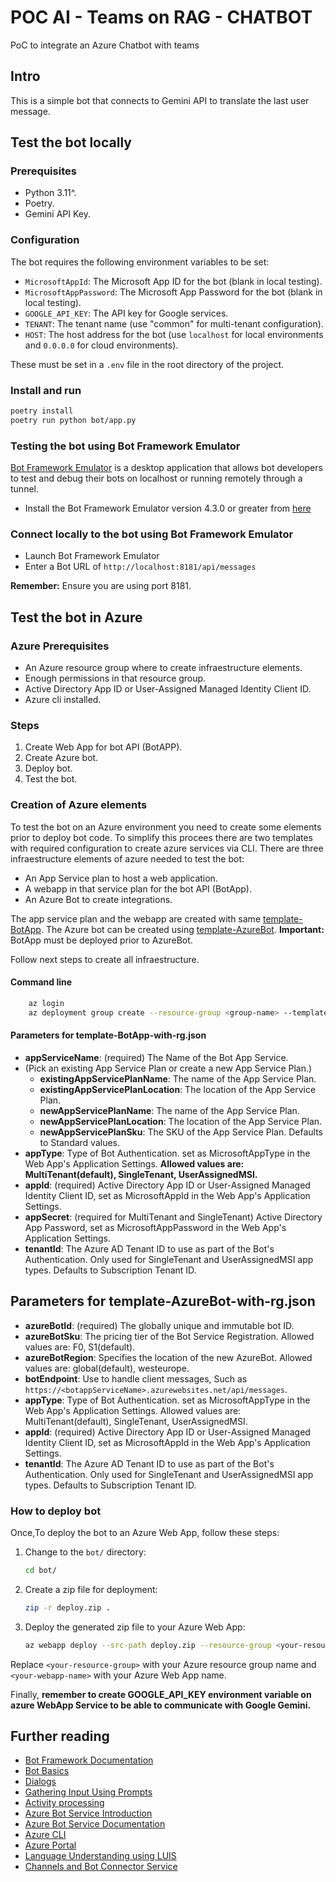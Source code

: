 # POC AI - Teams on RAG - CHATBOT

PoC to integrate an Azure Chatbot with teams

## Intro

This is a simple bot that connects to Gemini API to translate the last user message.

## Test the bot locally

### Prerequisites

* Python 3.11^.
* Poetry.
* Gemini API Key.

### Configuration

The bot requires the following environment variables to be set:

* `MicrosoftAppId`: The Microsoft App ID for the bot (blank in local testing).
* `MicrosoftAppPassword`: The Microsoft App Password for the bot (blank in local testing).
* `GOOGLE_API_KEY`: The API key for Google services.
* `TENANT`: The tenant name (use "common" for multi-tenant configuration).
* `HOST`: The host address for the bot (use `localhost` for local environments and `0.0.0.0` for cloud environments).

These must be set in a `.env` file in the root directory of the project.

### Install and run

```sh
poetry install
poetry run python bot/app.py
```

### Testing the bot using Bot Framework Emulator

[Bot Framework Emulator](https://github.com/microsoft/botframework-emulator) is a desktop application that allows bot developers to test and debug their bots on localhost or running remotely through a tunnel.

* Install the Bot Framework Emulator version 4.3.0 or greater from [here](https://github.com/Microsoft/BotFramework-Emulator/releases)

### Connect locally to the bot using Bot Framework Emulator

* Launch Bot Framework Emulator
* Enter a Bot URL of `http://localhost:8181/api/messages`

**Remember:** Ensure you are using port 8181.

## Test the bot in Azure

### Azure Prerequisites

* An Azure resource group where to create infraestructure elements.
* Enough permissions in that resource group.
* Active Directory App ID or User-Assigned Managed Identity Client ID.
* Azure cli installed.

### Steps

1. Create Web App for bot API (BotAPP).
2. Create Azure bot.
3. Deploy bot.
4. Test the bot.

### Creation of Azure elements

To test the bot on an Azure environment you need to create some elements prior to deploy bot code. To simplify this procees there are two templates with required configuration to create azure services via CLI. There are three infraestructure elements of azure needed to test the bot:

* An App Service plan to host a web application.
* A webapp in that service plan for the bot API (BotApp).
* An Azure Bot to create integrations.

The app service plan and the webapp are created with same [template-BotApp](infra/template-BotApp-with-rg.json). The Azure bot can be created using [template-AzureBot](/infra/template-AzureBot-with-rg.json).
**Important:** BotApp must be deployed prior to AzureBot.

Follow next steps to create all infraestructure.

#### Command line

``` sh
    az login
    az deployment group create --resource-group <group-name> --template-file <template-file> --parameters @<parameters-file>
```

#### Parameters for template-BotApp-with-rg.json

* **appServiceName**: (required)        The Name of the Bot App Service.
* (Pick an existing App Service Plan or create a new App Service Plan.)
  * **existingAppServicePlanName**:     The name of the App Service Plan.
  * **existingAppServicePlanLocation**: The location of the App Service Plan.
  * **newAppServicePlanName**:          The name of the App Service Plan.
  * **newAppServicePlanLocation**:      The location of the App Service Plan.
  * **newAppServicePlanSku**:           The SKU of the App Service Plan. Defaults to Standard values.
* **appType**:    Type of Bot Authentication. set as MicrosoftAppType in the Web App's Application Settings. **Allowed values are: MultiTenant(default), SingleTenant, UserAssignedMSI.**
* **appId**: (required)                                       Active Directory App ID or User-Assigned Managed Identity Client ID, set as MicrosoftAppId in the Web App's Application Settings.
* **appSecret**: (required for MultiTenant and SingleTenant)  Active Directory App Password, set as MicrosoftAppPassword in the Web App's Application Settings.
* **tenantId**:   The Azure AD Tenant ID to use as part of the Bot's Authentication. Only used for SingleTenant and UserAssignedMSI app types. Defaults to Subscription Tenant ID.

## Parameters for template-AzureBot-with-rg.json

* **azureBotId**: (required)          The globally unique and immutable bot ID.
* **azureBotSku**:                    The pricing tier of the Bot Service Registration. Allowed values are: F0, S1(default).
* **azureBotRegion**:                 Specifies the location of the new AzureBot. Allowed values are: global(default), westeurope.
* **botEndpoint**:                    Use to handle client messages, Such as `https://<botappServiceName>.azurewebsites.net/api/messages`.
* **appType**:   Type of Bot Authentication. set as MicrosoftAppType in the Web App's Application Settings. Allowed values are: MultiTenant(default), SingleTenant, UserAssignedMSI.
* **appId**: (required)                                       Active Directory App ID or User-Assigned Managed Identity Client ID, set as MicrosoftAppId in the Web App's Application Settings.
* **tenantId**:  The Azure AD Tenant ID to use as part of the Bot's Authentication. Only used for SingleTenant and UserAssignedMSI app types. Defaults to Subscription Tenant ID.

### How to deploy bot

Once,To deploy the bot to an Azure Web App, follow these steps:

1. Change to the `bot/` directory:

    ```sh
    cd bot/
    ```

2. Create a zip file for deployment:

    ```sh
    zip -r deploy.zip .
    ```

3. Deploy the generated zip file to your Azure Web App:

    ```sh
    az webapp deploy --src-path deploy.zip --resource-group <your-resource-group> --name <your-webapp-name> --type zip
    ```

Replace `<your-resource-group>` with your Azure resource group name and `<your-webapp-name>` with your Azure Web App name.

Finally, **remember to create GOOGLE_API_KEY environment variable on azure WebApp Service to be able to communicate with Google Gemini.**

## Further reading

* [Bot Framework Documentation](https://docs.botframework.com)
* [Bot Basics](https://docs.microsoft.com/azure/bot-service/bot-builder-basics?view=azure-bot-service-4.0)
* [Dialogs](https://docs.microsoft.com/azure/bot-service/bot-builder-concept-dialog?view=azure-bot-service-4.0)
* [Gathering Input Using Prompts](https://docs.microsoft.com/azure/bot-service/bot-builder-prompts?view=azure-bot-service-4.0&tabs=csharp)
* [Activity processing](https://docs.microsoft.com/en-us/azure/bot-service/bot-builder-concept-activity-processing?view=azure-bot-service-4.0)
* [Azure Bot Service Introduction](https://docs.microsoft.com/azure/bot-service/bot-service-overview-introduction?view=azure-bot-service-4.0)
* [Azure Bot Service Documentation](https://docs.microsoft.com/azure/bot-service/?view=azure-bot-service-4.0)
* [Azure CLI](https://docs.microsoft.com/cli/azure/?view=azure-cli-latest)
* [Azure Portal](https://portal.azure.com)
* [Language Understanding using LUIS](https://docs.microsoft.com/azure/cognitive-services/luis/)
* [Channels and Bot Connector Service](https://docs.microsoft.com/azure/bot-service/bot-concepts?view=azure-bot-service-4.0)